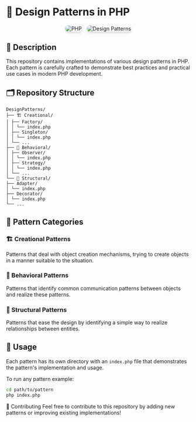 # 🎨 Design Patterns in PHP

<div align="center" style="margin: 20px 0;">
    <img src="https://img.shields.io/badge/PHP-777BB4?style=for-the-badge&logo=php&logoColor=white" alt="PHP" style="border-radius: 8px; margin-right: 10px; box-shadow: 0 3px 6px rgba(0,0,0,0.16);"/>
    <img src="https://img.shields.io/badge/Design_Patterns-🏗️-white?style=for-the-badge" alt="Design Patterns" style="border-radius: 8px; box-shadow: 0 3px 6px rgba(0,0,0,0.16);"/>
</div>


## 📖 Description

This repository contains implementations of various design patterns in PHP. Each pattern is carefully crafted to demonstrate best practices and practical use cases in modern PHP development.

## 🗂️ Repository Structure
```text
DesignPatterns/
├── 🏗️ Creational/
│ ├── Factory/
│ │ └── index.php
│ ├── Singleton/
│ │ └── index.php
│ └── ...
├── 🔄 Behavioral/
│ ├── Observer/
│ │ └── index.php
│ ├── Strategy/
│ │ └── index.php
│ └── ...
└── 🏢 Structural/
├── Adapter/
│ └── index.php
├── Decorator/
│ └── index.php
└── ...
```

## 🎯 Pattern Categories

### 🏗️ Creational Patterns
Patterns that deal with object creation mechanisms, trying to create objects in a manner suitable to the situation.

### 🔄 Behavioral Patterns
Patterns that identify common communication patterns between objects and realize these patterns.

### 🏢 Structural Patterns
Patterns that ease the design by identifying a simple way to realize relationships between entities.

## 🚀 Usage

Each pattern has its own directory with an `index.php` file that demonstrates the pattern's implementation and usage.

To run any pattern example:

```bash
cd path/to/pattern
php index.php
```

🤝 Contributing
Feel free to contribute to this repository by adding new patterns or improving existing implementations!